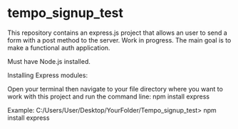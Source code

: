 # tempo_signup_test
This repository contains an express.js project that allows an user to send a form with a post method to the server. Work in progress. The main goal is to make a functional auth application. 

Must have Node.js installed.

Installing Express modules:

Open your terminal then navigate to your file directory where you want to work with this project and run the command line: npm install express

Example: C:/Users/User/Desktop/YourFolder/Tempo_signup_test> npm install express
